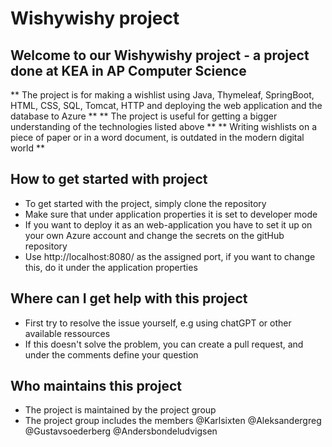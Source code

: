 # Wishywishy project #
## Welcome to our Wishywishy project - a project done at KEA in AP Computer Science ##

** The project is for making a wishlist using Java, Thymeleaf, SpringBoot, HTML, CSS, SQL, Tomcat, HTTP and deploying the web application and the database to Azure **
** The project is useful for getting a bigger understanding of the technologies listed above **
** Writing wishlists on a piece of paper or in a word document, is outdated in the modern digital world **

## How to get started with project ## 
- To get started with the project, simply clone the repository
- Make sure that under application properties it is set to developer mode
- If you want to deploy it as an web-application you have to set it up on your own Azure account and change the secrets on the gitHub repository
- Use http://localhost:8080/ as the assigned port, if you want to change this, do it under the application properties

## Where can I get help with this project ##
- First try to resolve the issue yourself, e.g using chatGPT or other available ressources
- If this doesn't solve the problem, you can create a pull request, and under the comments define your question

## Who maintains this project ##  
- The project is maintained by the project group
- The project group includes the members @Karlsixten @Aleksandergreg @Gustavsoederberg @Andersbondeludvigsen
